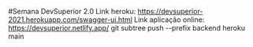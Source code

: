 #Semana DevSuperior 2.0
Link heroku: https://devsuperior-2021.herokuapp.com/swagger-ui.html
Link aplicação online: https://devsuperior.netlify.app/
git subtree push --prefix backend heroku main
